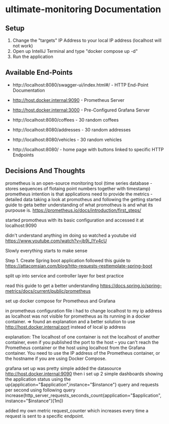 # ultimate-monitoring Documentation

## Setup

1. Change the "targets" IP Address to your local IP address (localhost will not work)
2. Open up IntelliJ Terminal and type "docker compose up -d"
3. Run the application

## Available End-Points

* http://localhost:8080/swagger-ui/index.html#/ - HTTP End-Point Documentation

* http://host.docker.internal:9090 - Prometheus Server
* http://host.docker.internal:3000 - Pre-Configured Grafana Server

* http://localhost:8080/coffees - 30 random coffees
* http://localhost:8080/addresses - 30 random addresses
* http://localhost:8080/vehicles - 30 random vehicles
* http://localhost:8080/ - home page with buttons linked to specific HTTP Endpoints

## Decisions And Thoughts

prometheus is an open-source monitoring tool (time series database - stores sequences of flotaing point numbers together with timestamp)
prometheus intention is that applications need to provide the metrics - detailed data
taking a look at promotheus and following the getting started guide to geta better understanding of what promotheus is and
what its purpouse is.
https://prometheus.io/docs/introduction/first_steps/

started promotheus with its basic configuration and accessed it at localhost:9090

didn't understand anything im doing so watched a youtube vid https://www.youtube.com/watch?v=jb9j_IYv4cU

Slowly everything starts to make sense

Step 1. Create Spring boot application
followed this guide to
https://attacomsian.com/blog/http-requests-resttemplate-spring-boot

split up into service and controller layer for best practice

read this guide to get a better understanding
https://docs.spring.io/spring-metrics/docs/current/public/prometheus

set up docker compose for Prometheus and Grafana

in prometheus configuration file i had to change localhost to my ip address as localhost was not visible for prometheus as
its running in a docker container. => found an explanation and a better solution to use http://host.docker.internal:port instead of local ip address

explanation:
The localhost of one container is not the localhost of another container, even if you published the port to the host – you can't reach the Prometheus container or the host using localhost from the Grafana container.
You need to use the IP address of the Prometheus container, or the hostname if you are using Docker Compose.


grafana set up was pretty simple
added the datasource http://host.docker.internal:9090
then i set up 2 simple dashboards showing the application status using the up{application="$application",instance="$instance"} query
and requests per second using following query increase(http_server_requests_seconds_count{application="$application", instance="$instance"}[1m])

added my own metric request_counter which increases every time a request is sent to a specific endpoint.






